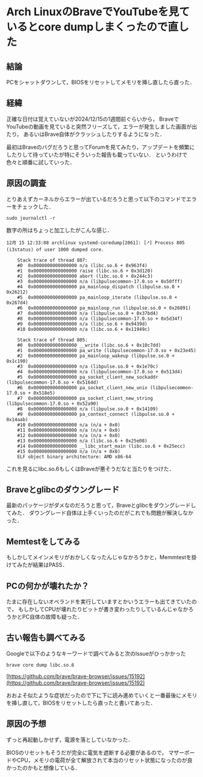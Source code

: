 # Arch LinuxのBraveでYouTubeを見ているとcore dumpしまくったので直した

## 結論

PCをシャットダウンして，BIOSをリセットしてメモリを挿し直したら直った．



## 経緯


正確な日付は覚えていないが2024/12/15の1週間前ぐらいから，
BraveでYouTubeの動画を見ていると突然フリーズして，エラーが発生しました画面が出たり，
あるいはBrave自体がクラッシュしたりするようになった．

最初はBraveのバグだろうと思ってForumを見てみたり，アップデートを頻繁にしたりして待っていたが特にそういった報告も載っていない．
というわけで色々と順番に試していった．

## 原因の調査

とりあえずカーネルからエラーが出ているだろうと思って以下のコマンドでエラーをチェックした．

```
sudo journalctl -r
```

数字の所はちょっと加工したがこんな感じ．

```
12月 15 12:33:08 archlinux systemd-coredump[2061]: [🡕] Process 805 (i3status) of user 1000 dumped core.
                                                    
    Stack trace of thread 807:
    #0  0x0000000000000000 n/a (libc.so.6 + 0x963f4)
    #1  0x0000000000000000 raise (libc.so.6 + 0x3d120)
    #2  0x0000000000000000 abort (libc.so.6 + 0x244c3)
    #3  0x0000000000000000 n/a (libpulsecommon-17.0.so + 0x50fff)
    #4  0x0000000000000000 pa_mainloop_dispatch (libpulse.so.0 + 0x26212)
    #5  0x0000000000000000 pa_mainloop_iterate (libpulse.so.0 + 0x267d4)
    #6  0x0000000000000000 pa_mainloop_run (libpulse.so.0 + 0x26891)
    #7  0x0000000000000000 n/a (libpulse.so.0 + 0x37bd4)
    #8  0x0000000000000000 n/a (libpulsecommon-17.0.so + 0x5d34f)
    #9  0x0000000000000000 n/a (libc.so.6 + 0x9439d)
    #10 0x0000000000000000 n/a (libc.so.6 + 0x11949c)
    
    Stack trace of thread 805:
    #0  0x0000000000000000 __write (libc.so.6 + 0x10c7dd)
    #1  0x0000000000000000 pa_write (libpulsecommon-17.0.so + 0x23e45)
    #2  0x0000000000000000 pa_mainloop_wakeup (libpulse.so.0 + 0x1c190)
    #3  0x0000000000000000 n/a (libpulse.so.0 + 0x1e70c)
    #4  0x0000000000000000 n/a (libpulsecommon-17.0.so + 0x513d4)
    #5  0x0000000000000000 pa_socket_client_new_sockaddr (libpulsecommon-17.0.so + 0x5164d)
    #6  0x0000000000000000 pa_socket_client_new_unix (libpulsecommon-17.0.so + 0x518e5)
    #7  0x0000000000000000 pa_socket_client_new_string (libpulsecommon-17.0.so + 0x52a90)
    #8  0x0000000000000000 n/a (libpulse.so.0 + 0x14109)
    #9  0x0000000000000000 pa_context_connect (libpulse.so.0 + 0x14aab)
    #10 0x0000000000000000 n/a (n/a + 0x0)
    #11 0x0000000000000000 n/a (n/a + 0x0)
    #12 0x0000000000000000 n/a (n/a + 0x0)
    #13 0x0000000000000000 n/a (libc.so.6 + 0x25e08)
    #14 0x0000000000000000 __libc_start_main (libc.so.6 + 0x25ecc)
    #15 0x0000000000000000 n/a (n/a + 0x0)
    ELF object binary architecture: AMD x86-64
```

これを見るにlibc.so.6もしくはBraveが悪そうだなと当たりをつけた．

## Braveとglibcのダウングレード

最新のパッケージがダメなのだろうと思って，Braveとglibcをダウングレードしてみた．
ダウングレード自体は上手くいったのだがこれでも問題が解決しなかった．

## Memtestをしてみる

もしかしてメインメモリがおかしくなったんじゃなかろうかと，Memmtestを掛けてみたが結果はPASS．

## PCの何かが壊れたか？

たまに存在しないオペランドを実行していますとかいうエラーも出てきていたので，
もしかしてCPUが壊れたりビットが書き変わったりしているんじゃなかろうかとPC自体の故障も疑った．

## 古い報告も調べてみる

Googleで以下のようなキーワードで調べてみると次のIssueがひっかかった

```
brave core dump libc.so.6
```

[https://github.com/brave/brave-browser/issues/15192](https://github.com/brave/brave-browser/issues/15192)

おおよそ似たような症状だったので下に下に読み進めていくと一番最後にメモリを挿し直して，BIOSをリセットしたら直ったと書いてあった．

## 原因の予想

ずっと再起動しかせず，電源を落としていなかった．

BIOSのリセットもそうだが完全に電気を遮断する必要があるので，
マザーボードやCPU，メモリの電荷が全て解放されて本当のリセット状態になったのが良かったのかもと想像している．
